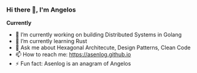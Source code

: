 ### Hi there 👋, I'm Angelos

**Currently**
- 🔭 I’m currently working on building Distributed Systems in Golang
- 🌱 I’m currently learning Rust
- 💬 Ask me about Hexagonal Architecute, Design Patterns, Clean Code
- 📫 How to reach me: https://asenlog.github.io
- ⚡ Fun fact: Asenlog is an anagram of Angelos 

<!--
<br />
<br />

<a href="https://www.linkedin.com/in/aroussakis/">
  <img align="left" alt="Angelos's LinkdeIn" width="22px" src="https://cdn.jsdelivr.net/npm/simple-icons@v3/icons/linkedin.svg" />
</a>
<a href="https://www.twitter.com/asenlog">
  <img align="left" alt="Angelos's Twitter" width="22px" src="https://cdn.jsdelivr.net/npm/simple-icons@v3/icons/twitter.svg" />
</a>

**asenlog/asenlog** is a ✨ _special_ ✨ repository because its `README.md` (this file) appears on your GitHub profile.
![Angelos's github stats](https://github-readme-stats.vercel.app/api?username=asenlog&show_icons=true&hide_border=true)

**Currently**
- 🔭 I’m currently working on building Distributed Systems
- 🌱 I’m currently learning Rust
- 👯 I’m looking to collaborate on ...
- 🤔 I’m looking for help with ...
- 💬 Ask me about ...
- 📫 How to reach me: ...
- ⚡ Fun fact: ...
-->
